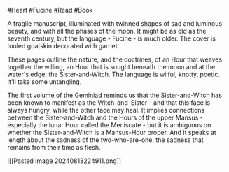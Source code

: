 #Heart #Fucine #Read #Book 

A fragile manuscript, illuminated with twinned shapes of sad and luminous beauty, and with all the phases of the moon. It might be as old as the seventh century, but the language - Fucine - is much older. The cover is tooled goatskin decorated with garnet.

These pages outline the nature, and the doctrines, of an Hour that weaves together the willing, an Hour that is sought beneath the moon and at the water's edge: the Sister-and-Witch. The language is wilful, knotty, poetic. It'll take some untangling.

The first volume of the Geminiad reminds us that the Sister-and-Witch has been known to manifest as the Witch-and-Sister - and that this face is always hungry, while the other face may heal. It implies connections between the Sister-and-Witch and the Hours of the upper Mansus - especially the lunar Hour called the Meniscate - but it is ambiguous on whether the Sister-and-Witch is a Mansus-Hour proper. And it speaks at length about the sadness of the two-who-are-one, the sadness that remains from their time as flesh.

![[Pasted image 20240818224911.png]]